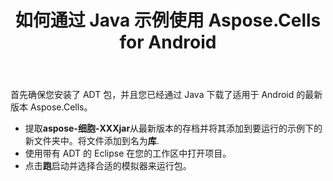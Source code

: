﻿---
title: 如何通过 Java 示例使用 Aspose.Cells for Android
type: docs
weight: 50
url: /zh/java/how-to-use-the-aspose-cells-for-android-via-java-examples/
---
首先确保您安装了 ADT 包，并且您已经通过 Java 下载了适用于 Android 的最新版本 Aspose.Cells。

- 提取**aspose-细胞-XXXjar**从最新版本的存档并将其添加到要运行的示例下的新文件夹中。将文件添加到名为**库**.
- 使用带有 ADT 的 Eclipse 在您的工作区中打开项目。
- 点击**跑**启动并选择合适的模拟器来运行包。
